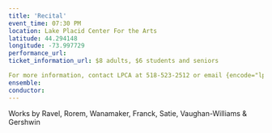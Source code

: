 ```yaml
---
title: 'Recital'
event_time: 07:30 PM
location: Lake Placid Center For the Arts
latitude: 44.294148
longitude: -73.997729
performance_url: 
ticket_information_url: $8 adults, $6 students and seniors

For more information, contact LPCA at 518-523-2512 or email {encode="lpca@northnet.org" title="lpca@northnet.org"}
ensemble: 
conductor: 
---
```

Works by Ravel, Rorem, Wanamaker, Franck, Satie, Vaughan-Williams & Gershwin